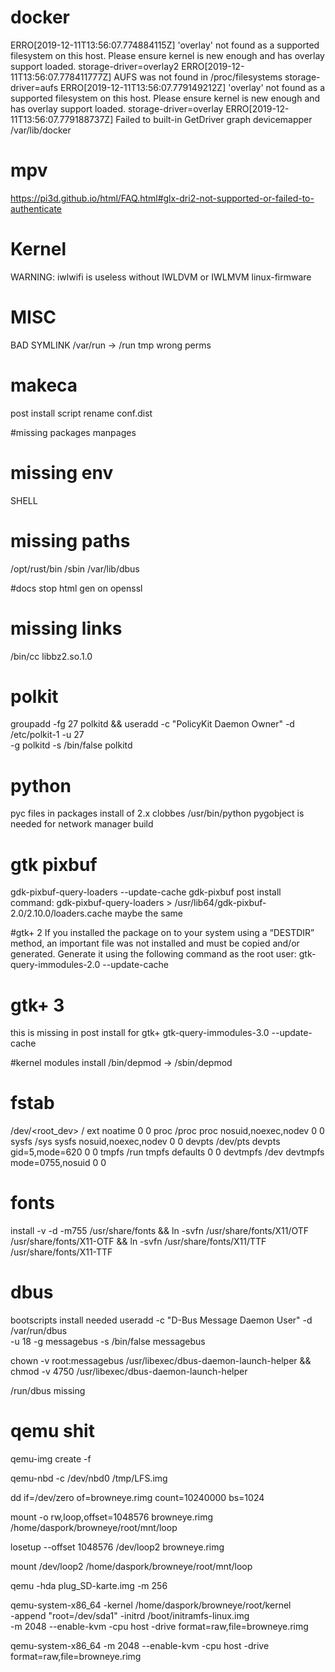 
# docker
ERRO[2019-12-11T13:56:07.774884115Z] 'overlay' not found as a supported filesystem on this host. Please ensure kernel is new enough and has overlay support loaded.  storage-driver=overlay2
ERRO[2019-12-11T13:56:07.778411777Z] AUFS was not found in /proc/filesystems       storage-driver=aufs
ERRO[2019-12-11T13:56:07.779149212Z] 'overlay' not found as a supported filesystem on this host. Please ensure kernel is new enough and has overlay support loaded.  storage-driver=overlay
ERRO[2019-12-11T13:56:07.779188737Z] Failed to built-in GetDriver graph devicemapper /var/lib/docker 


# mpv
https://pi3d.github.io/html/FAQ.html#glx-dri2-not-supported-or-failed-to-authenticate

# Kernel
WARNING: iwlwifi is useless without IWLDVM or IWLMVM
linux-firmware

# MISC
BAD SYMLINK /var/run -> /run
tmp wrong perms

# makeca
post install script
rename conf.dist

#missing packages
manpages

# missing env
SHELL

# missing paths
/opt/rust/bin
/sbin
/var/lib/dbus

#docs
stop html gen on openssl

# missing links
/bin/cc
libbz2.so.1.0

# polkit
groupadd -fg 27 polkitd &&
useradd -c "PolicyKit Daemon Owner" -d /etc/polkit-1 -u 27 \
        -g polkitd -s /bin/false polkitd

# python
pyc files in packages
install of 2.x clobbes /usr/bin/python
pygobject is needed for network manager build

# gtk pixbuf
gdk-pixbuf-query-loaders --update-cache
gdk-pixbuf post install command: gdk-pixbuf-query-loaders > /usr/lib64/gdk-pixbuf-2.0/2.10.0/loaders.cache
maybe the same

#gtk+ 2
 If you installed the package on to your system using a “DESTDIR” method, an important file was not installed and must be copied and/or generated. Generate it using the following command as the root user:
gtk-query-immodules-2.0 --update-cache

# gtk+ 3
this is missing in post install for gtk+
gtk-query-immodules-3.0 --update-cache

#kernel modules install
/bin/depmod -> /sbin/depmod

# fstab
/dev/<root_dev>	/            ext      noatime             0     0
proc           	/proc        proc     nosuid,noexec,nodev 0     0
sysfs          	/sys         sysfs    nosuid,noexec,nodev 0     0
devpts         	/dev/pts     devpts   gid=5,mode=620      0     0
tmpfs          	/run         tmpfs    defaults            0     0
devtmpfs       	/dev         devtmpfs mode=0755,nosuid    0     0


# fonts
install -v -d -m755 /usr/share/fonts                               &&
ln -svfn /usr/share/fonts/X11/OTF /usr/share/fonts/X11-OTF &&
ln -svfn /usr/share/fonts/X11/TTF /usr/share/fonts/X11-TTF



# dbus
bootscripts install needed
useradd -c "D-Bus Message Daemon User" -d /var/run/dbus \
        -u 18 -g messagebus -s /bin/false messagebus


chown -v root:messagebus /usr/libexec/dbus-daemon-launch-helper &&
chmod -v      4750       /usr/libexec/dbus-daemon-launch-helper

/run/dbus missing


# qemu shit
qemu-img create -f <fmt> <image filename> <size of disk>

qemu-nbd -c /dev/nbd0 /tmp/LFS.img

dd if=/dev/zero of=browneye.rimg count=10240000 bs=1024

mount -o rw,loop,offset=1048576 browneye.rimg /home/daspork/browneye/root/mnt/loop

losetup --offset 1048576 /dev/loop2 browneye.rimg

mount /dev/loop2 /home/daspork/browneye/root/mnt/loop


qemu -hda plug_SD-karte.img -m 256


qemu-system-x86_64 -kernel /home/daspork/browneye/root/kernel\
  -append "root=/dev/sda1" -initrd /boot/initramfs-linux.img \
  -m 2048 --enable-kvm -cpu host -drive format=raw,file=browneye.rimg

qemu-system-x86_64 -m 2048 --enable-kvm -cpu host -drive format=raw,file=browneye.rimg

